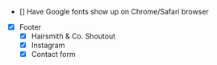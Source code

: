 - [] Have Google fonts show up on Chrome/Safari browser
- [x] Footer    
    - [x] Hairsmith & Co. Shoutout
    - [x] Instagram
    - [x] Contact form